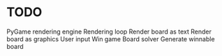 # TODO
PyGame rendering engine
Rendering loop
Render board as text
Render board as graphics
User input
Win game
Board solver
Generate winnable board
